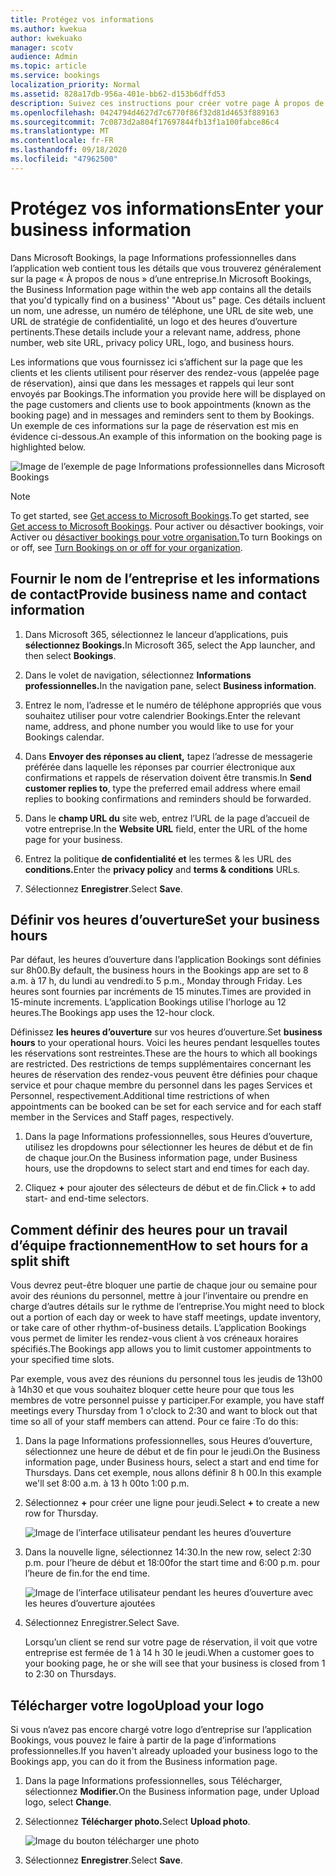 ```yaml
---
title: Protégez vos informations
ms.author: kwekua
author: kwekuako
manager: scotv
audience: Admin
ms.topic: article
ms.service: bookings
localization_priority: Normal
ms.assetid: 828a17db-956a-401e-bb62-d153b6dffd53
description: Suivez ces instructions pour créer votre page À propos de nous, y compris le nom de l’entreprise, l’adresse, le numéro de téléphone, l’URL du site web, le logo et les heures d’ouverture dans Microsoft Bookings.
ms.openlocfilehash: 0424794d4627d7c6770f86f32d81d4653f889163
ms.sourcegitcommit: 7c0873d2a804f17697844fb13f1a100fabce86c4
ms.translationtype: MT
ms.contentlocale: fr-FR
ms.lasthandoff: 09/18/2020
ms.locfileid: "47962500"
---
```

# <a name="enter-your-business-information"></a><span data-ttu-id="87f29-103">Protégez vos informations</span><span class="sxs-lookup"><span data-stu-id="87f29-103">Enter your business information</span></span>

<span data-ttu-id="87f29-104">Dans Microsoft Bookings, la page Informations professionnelles dans l’application web contient tous les détails que vous trouverez généralement sur la page « À propos de nous » d’une entreprise.</span><span class="sxs-lookup"><span data-stu-id="87f29-104">In Microsoft Bookings, the Business Information page within the web app contains all the details that you'd typically find on a business' "About us" page.</span></span> <span data-ttu-id="87f29-105">Ces détails incluent un nom, une adresse, un numéro de téléphone, une URL de site web, une URL de stratégie de confidentialité, un logo et des heures d’ouverture pertinents.</span><span class="sxs-lookup"><span data-stu-id="87f29-105">These details include your a relevant name, address, phone number, web site URL, privacy policy URL, logo, and business hours.</span></span>

<span data-ttu-id="87f29-106">Les informations que vous fournissez ici s’affichent sur la page que les clients et les clients utilisent pour réserver des rendez-vous (appelée page de réservation), ainsi que dans les messages et rappels qui leur sont envoyés par Bookings.</span><span class="sxs-lookup"><span data-stu-id="87f29-106">The information you provide here will be displayed on the page customers and clients use to book appointments (known as the booking page) and in messages and reminders sent to them by Bookings.</span></span> <span data-ttu-id="87f29-107">Un exemple de ces informations sur la page de réservation est mis en évidence ci-dessous.</span><span class="sxs-lookup"><span data-stu-id="87f29-107">An example of this information on the booking page is highlighted below.</span></span>

   ![Image de l’exemple de page Informations professionnelles dans Microsoft Bookings](../media/bookings-business-info.png)

> [!NOTE]
> <span data-ttu-id="87f29-109">To get started, see [Get access to Microsoft Bookings](get-access.md).</span><span class="sxs-lookup"><span data-stu-id="87f29-109">To get started, see [Get access to Microsoft Bookings](get-access.md).</span></span> <span data-ttu-id="87f29-110">Pour activer ou désactiver bookings, voir Activer ou [désactiver bookings pour votre organisation.](turn-bookings-on-or-off.md)</span><span class="sxs-lookup"><span data-stu-id="87f29-110">To turn Bookings on or off, see [Turn Bookings on or off for your organization](turn-bookings-on-or-off.md).</span></span>

## <a name="provide-business-name-and-contact-information"></a><span data-ttu-id="87f29-111">Fournir le nom de l’entreprise et les informations de contact</span><span class="sxs-lookup"><span data-stu-id="87f29-111">Provide business name and contact information</span></span>

1. <span data-ttu-id="87f29-112">Dans Microsoft 365, sélectionnez le lanceur d’applications, puis **sélectionnez Bookings.**</span><span class="sxs-lookup"><span data-stu-id="87f29-112">In Microsoft 365, select the App launcher, and then select **Bookings**.</span></span>

1. <span data-ttu-id="87f29-113">Dans le volet de navigation, sélectionnez **Informations professionnelles.**</span><span class="sxs-lookup"><span data-stu-id="87f29-113">In the navigation pane, select **Business information**.</span></span>

1. <span data-ttu-id="87f29-114">Entrez le nom, l’adresse et le numéro de téléphone appropriés que vous souhaitez utiliser pour votre calendrier Bookings.</span><span class="sxs-lookup"><span data-stu-id="87f29-114">Enter the relevant name, address, and phone number you would like to use for your Bookings calendar.</span></span>

1. <span data-ttu-id="87f29-115">Dans **Envoyer des réponses au client,** tapez l’adresse de messagerie préférée dans laquelle les réponses par courrier électronique aux confirmations et rappels de réservation doivent être transmis.</span><span class="sxs-lookup"><span data-stu-id="87f29-115">In **Send customer replies to**, type the preferred email address where email replies to booking confirmations and reminders should be forwarded.</span></span>

1. <span data-ttu-id="87f29-116">Dans le **champ URL du** site web, entrez l’URL de la page d’accueil de votre entreprise.</span><span class="sxs-lookup"><span data-stu-id="87f29-116">In the **Website URL** field, enter the URL of the home page for your business.</span></span>

1. <span data-ttu-id="87f29-117">Entrez la politique **de confidentialité et** les termes & les URL des **conditions.**</span><span class="sxs-lookup"><span data-stu-id="87f29-117">Enter the **privacy policy** and **terms & conditions** URLs.</span></span>

1. <span data-ttu-id="87f29-118">Sélectionnez **Enregistrer**.</span><span class="sxs-lookup"><span data-stu-id="87f29-118">Select **Save**.</span></span>

## <a name="set-your-business-hours"></a><span data-ttu-id="87f29-119">Définir vos heures d’ouverture</span><span class="sxs-lookup"><span data-stu-id="87f29-119">Set your business hours</span></span>

<span data-ttu-id="87f29-120">Par défaut, les heures d’ouverture dans l’application Bookings sont définies sur 8h00.</span><span class="sxs-lookup"><span data-stu-id="87f29-120">By default, the business hours in the Bookings app are set to 8 a.m.</span></span> <span data-ttu-id="87f29-121">à 17 h, du lundi au vendredi.</span><span class="sxs-lookup"><span data-stu-id="87f29-121">to 5 p.m., Monday through Friday.</span></span> <span data-ttu-id="87f29-122">Les heures sont fournies par incréments de 15 minutes.</span><span class="sxs-lookup"><span data-stu-id="87f29-122">Times are provided in 15-minute increments.</span></span> <span data-ttu-id="87f29-123">L’application Bookings utilise l’horloge au 12 heures.</span><span class="sxs-lookup"><span data-stu-id="87f29-123">The Bookings app uses the 12-hour clock.</span></span>

<span data-ttu-id="87f29-124">Définissez **les heures d’ouverture** sur vos heures d’ouverture.</span><span class="sxs-lookup"><span data-stu-id="87f29-124">Set **business hours** to your operational hours.</span></span> <span data-ttu-id="87f29-125">Voici les heures pendant lesquelles toutes les réservations sont restreintes.</span><span class="sxs-lookup"><span data-stu-id="87f29-125">These are the hours to which all bookings are restricted.</span></span> <span data-ttu-id="87f29-126">Des restrictions de temps supplémentaires concernant les heures de réservation des rendez-vous peuvent être définies pour chaque service et pour chaque membre du personnel dans les pages Services et Personnel, respectivement.</span><span class="sxs-lookup"><span data-stu-id="87f29-126">Additional time restrictions of when appointments can be booked can be set for each service and for each staff member in the Services and Staff pages, respectively.</span></span>

1. <span data-ttu-id="87f29-127">Dans la page Informations professionnelles, sous Heures d’ouverture, utilisez les dropdowns pour sélectionner les heures de début et de fin de chaque jour.</span><span class="sxs-lookup"><span data-stu-id="87f29-127">On the Business information page, under Business hours, use the dropdowns to select start and end times for each day.</span></span>

1. <span data-ttu-id="87f29-128">Cliquez **+** pour ajouter des sélecteurs de début et de fin.</span><span class="sxs-lookup"><span data-stu-id="87f29-128">Click **+** to add start- and end-time selectors.</span></span>

## <a name="how-to-set-hours-for-a-split-shift"></a><span data-ttu-id="87f29-129">Comment définir des heures pour un travail d’équipe fractionnement</span><span class="sxs-lookup"><span data-stu-id="87f29-129">How to set hours for a split shift</span></span>

<span data-ttu-id="87f29-130">Vous devrez peut-être bloquer une partie de chaque jour ou semaine pour avoir des réunions du personnel, mettre à jour l’inventaire ou prendre en charge d’autres détails sur le rythme de l’entreprise.</span><span class="sxs-lookup"><span data-stu-id="87f29-130">You might need to block out a portion of each day or week to have staff meetings, update inventory, or take care of other rhythm-of-business details.</span></span> <span data-ttu-id="87f29-131">L’application Bookings vous permet de limiter les rendez-vous client à vos créneaux horaires spécifiés.</span><span class="sxs-lookup"><span data-stu-id="87f29-131">The Bookings app allows you to limit customer appointments to your specified time slots.</span></span>

<span data-ttu-id="87f29-132">Par exemple, vous avez des réunions du personnel tous les jeudis de 13h00 à 14h30 et que vous souhaitez bloquer cette heure pour que tous les membres de votre personnel puisse y participer.</span><span class="sxs-lookup"><span data-stu-id="87f29-132">For example, you have staff meetings every Thursday from 1 o'clock to 2:30 and want to block out that time so all of your staff members can attend.</span></span> <span data-ttu-id="87f29-133">Pour ce faire :</span><span class="sxs-lookup"><span data-stu-id="87f29-133">To do this:</span></span>

1. <span data-ttu-id="87f29-134">Dans la page Informations professionnelles, sous Heures d’ouverture, sélectionnez une heure de début et de fin pour le jeudi.</span><span class="sxs-lookup"><span data-stu-id="87f29-134">On the Business information page, under Business hours, select a start and end time for Thursdays.</span></span> <span data-ttu-id="87f29-135">Dans cet exemple, nous allons définir 8 h 00.</span><span class="sxs-lookup"><span data-stu-id="87f29-135">In this example we'll set 8:00 a.m.</span></span> <span data-ttu-id="87f29-136">à 13 h 00</span><span class="sxs-lookup"><span data-stu-id="87f29-136">to 1:00 p.m.</span></span>

1. <span data-ttu-id="87f29-137">Sélectionnez **+** pour créer une ligne pour jeudi.</span><span class="sxs-lookup"><span data-stu-id="87f29-137">Select **+** to create a new row for Thursday.</span></span>

   ![Image de l’interface utilisateur pendant les heures d’ouverture](../media/bookings-split-shift.png)

1. <span data-ttu-id="87f29-139">Dans la nouvelle ligne, sélectionnez 14:30.</span><span class="sxs-lookup"><span data-stu-id="87f29-139">In the new row, select 2:30 p.m.</span></span> <span data-ttu-id="87f29-140">pour l’heure de début et 18:00</span><span class="sxs-lookup"><span data-stu-id="87f29-140">for the start time and 6:00 p.m.</span></span> <span data-ttu-id="87f29-141">pour l’heure de fin.</span><span class="sxs-lookup"><span data-stu-id="87f29-141">for the end time.</span></span>

   ![Image de l’interface utilisateur pendant les heures d’ouverture avec les heures d’ouverture ajoutées](../media/bookings-split-shift-hours.png)

1. <span data-ttu-id="87f29-143">Sélectionnez Enregistrer.</span><span class="sxs-lookup"><span data-stu-id="87f29-143">Select Save.</span></span>

    <span data-ttu-id="87f29-144">Lorsqu’un client se rend sur votre page de réservation, il voit que votre entreprise est fermée de 1 à 14 h 30 le jeudi.</span><span class="sxs-lookup"><span data-stu-id="87f29-144">When a customer goes to your booking page, he or she will see that your business is closed from 1 to 2:30 on Thursdays.</span></span>

## <a name="upload-your-logo"></a><span data-ttu-id="87f29-145">Télécharger votre logo</span><span class="sxs-lookup"><span data-stu-id="87f29-145">Upload your logo</span></span>

<span data-ttu-id="87f29-146">Si vous n’avez pas encore chargé votre logo d’entreprise sur l’application Bookings, vous pouvez le faire à partir de la page d’informations professionnelles.</span><span class="sxs-lookup"><span data-stu-id="87f29-146">If you haven't already uploaded your business logo to the Bookings app, you can do it from the Business information page.</span></span>

1. <span data-ttu-id="87f29-147">Dans la page Informations professionnelles, sous Télécharger, sélectionnez **Modifier.**</span><span class="sxs-lookup"><span data-stu-id="87f29-147">On the Business information page, under Upload logo, select **Change**.</span></span>

1. <span data-ttu-id="87f29-148">Sélectionnez **Télécharger photo.**</span><span class="sxs-lookup"><span data-stu-id="87f29-148">Select **Upload photo**.</span></span>

   ![Image du bouton télécharger une photo](../media/bookings-upload-photo.png)

1. <span data-ttu-id="87f29-150">Sélectionnez **Enregistrer**.</span><span class="sxs-lookup"><span data-stu-id="87f29-150">Select **Save**.</span></span>
